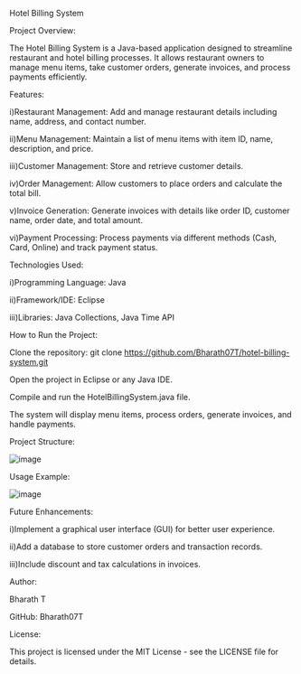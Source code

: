 Hotel Billing System

Project Overview:

The Hotel Billing System is a Java-based application designed to streamline restaurant and hotel billing processes. It allows restaurant owners to manage menu items, take customer orders, generate invoices, and process payments efficiently.

Features:

i)Restaurant Management: Add and manage restaurant details including name, address, and contact number.

ii)Menu Management: Maintain a list of menu items with item ID, name, description, and price.

iii)Customer Management: Store and retrieve customer details.

iv)Order Management: Allow customers to place orders and calculate the total bill.

v)Invoice Generation: Generate invoices with details like order ID, customer name, order date, and total amount.

vi)Payment Processing: Process payments via different methods (Cash, Card, Online) and track payment status.

Technologies Used:

i)Programming Language: Java

ii)Framework/IDE: Eclipse

iii)Libraries: Java Collections, Java Time API

How to Run the Project:

Clone the repository:
git clone https://github.com/Bharath07T/hotel-billing-system.git

Open the project in Eclipse or any Java IDE.

Compile and run the HotelBillingSystem.java file.

The system will display menu items, process orders, generate invoices, and handle payments.

Project Structure:


![image](https://github.com/user-attachments/assets/9945e583-0972-4e43-b467-a69922f481cb)

Usage Example:


![image](https://github.com/user-attachments/assets/4844e1f1-2e85-4ae8-af00-e0069a43cb12)


Future Enhancements:

i)Implement a graphical user interface (GUI) for better user experience.

ii)Add a database to store customer orders and transaction records.

iii)Include discount and tax calculations in invoices.

Author:

Bharath T

GitHub: Bharath07T

License:

This project is licensed under the MIT License - see the LICENSE file for details.


